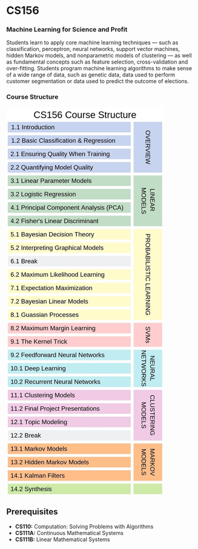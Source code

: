 # CS156
### Machine Learning for Science and Profit

Students learn to apply core machine learning techniques — such as classification, perceptron, neural networks, support vector machines, hidden Markov models, and nonparametric models of clustering — as well as fundamental concepts such as feature selection, cross-validation and over-fitting. Students program machine learning algorithms to make sense of a wide range of data, such as genetic data, data used to perform customer segmentation or data used to predict the outcome of elections.



### Course Structure

![course-structure-infographic](CS156_course_structure.jpg)

## Prerequisites

- **CS110:** Computation: Solving Problems with Algorithms
- **CS111A:** Continuous Mathematical Systems
- **CS111B:** Linear Mathematical Systems